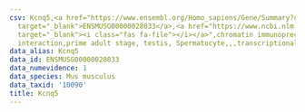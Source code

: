 ```yaml
---
csv: Kcnq5,<a href="https://www.ensembl.org/Homo_sapiens/Gene/Summary?db=core;g=ENSMUSG00000028033"
  target="_blank">ENSMUSG00000028033</a>,<a href="https://www.ncbi.nlm.nih.gov/pubmed/25450459"
  target="_blank"><i class="fas fa-file"></i></a>",chromatin immunoprecipitation assay,direct
  interaction,prime adult stage, testis, Spermatocyte,,,transcriptional regulation,
data_alias: Kcnq5
data_id: ENSMUSG00000028033
data_numevidence: 1
data_species: Mus musculus
data_taxid: '10090'
title: Kcnq5
---
```

